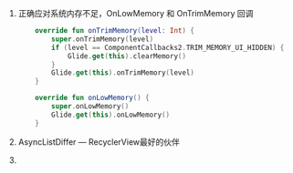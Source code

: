 1. 正确应对系统内存不足，OnLowMemory 和 OnTrimMemory 回调

   ```kotlin
       override fun onTrimMemory(level: Int) {
           super.onTrimMemory(level)
           if (level == ComponentCallbacks2.TRIM_MEMORY_UI_HIDDEN) {
               Glide.get(this).clearMemory()
           }
           Glide.get(this).onTrimMemory(level)
       }
   
       override fun onLowMemory() {
           super.onLowMemory()
           Glide.get(this).onLowMemory()
       }
   ```

2. AsyncListDiffer — RecyclerView最好的伙伴

3. 
